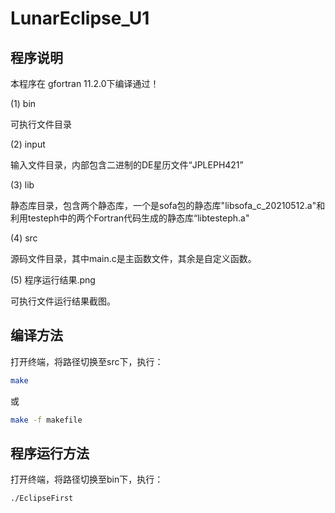 # LunarEclipse_U1

## 程序说明

本程序在 gfortran 11.2.0下编译通过！

(1) bin

可执行文件目录

(2) input

输入文件目录，内部包含二进制的DE星历文件“JPLEPH421”

(3) lib

静态库目录，包含两个静态库，一个是sofa包的静态库"libsofa_c_20210512.a"和利用testeph中的两个Fortran代码生成的静态库“libtesteph.a"

(4) src

源码文件目录，其中main.c是主函数文件，其余是自定义函数。

(5) 程序运行结果.png

可执行文件运行结果截图。

## 编译方法

打开终端，将路径切换至src下，执行：

```bash
make
```

或

```bash
make -f makefile
```

## 程序运行方法

打开终端，将路径切换至bin下，执行：

```bash
./EclipseFirst
```
